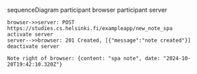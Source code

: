 sequenceDiagram
    participant browser
    participant server

    browser->>server: POST https://studies.cs.helsinki.fi/exampleapp/new_note_spa
    activate server
    server-->>browser: 201 Created, [{"message":"note created"}]
    deactivate server

    Note right of browser: {content: "spa note", date: "2024-10-20T19:42:10.320Z"}

    